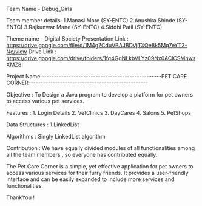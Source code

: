 Team Name - Debug_Girls

Team member details:
                    1.Manasi More (SY-ENTC)
                    2.Anushka Shinde (SY-ENTC)
                    3.Rajkunwar Mane (SY-ENTC)
                    4.Siddhi Patil (SY-ENTC)
                        
Theme name - Digital Society
Presentation Link : https://drive.google.com/file/d/1M4g7CduVBAJBDVjTXQe8k5Mq7eYT2-Nc/view
Drive Link : https://drive.google.com/drive/folders/1fq4GgNLkbVLYz09Nx0AClCSMhwsXMZ8I

Project Name -------------------------------------------------PET CARE CORNER-------------------------------------------------

Objective : To Design a Java program to develop a platform for pet owners to access various pet services.

Features : 1. Login Details
           2. VetClinics
           3. DayCares
           4. Salons
           5. PetShops
           
Data Structures :
                  1.LinkedList
                  
Algorithms :    Singly LinkedList algorithm

Contribution : 
              We have equally divided modules of all functionalities among all the team members , so everyone has contributed equally.
              
              
  The Pet Care Corner is a simple, yet effective application for pet owners to access various services for their furry friends. 
  It provides a user-friendly interface and can be easily expanded to include more services and functionalities.
  
  ThankYou !

          
           


